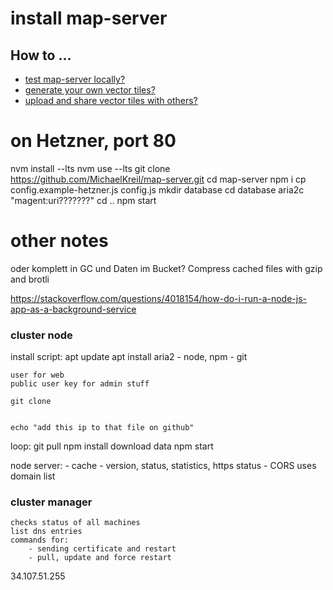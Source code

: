 # install map-server

## How to …

- [test map-server locally?](docs/InstallLocal.md)
- [generate your own vector tiles?](docs/OpenMapTiles.md)
- [upload and share vector tiles with others?](docs/ShareTiles.md)



# on Hetzner, port 80

nvm install --lts
nvm use --lts
git clone https://github.com/MichaelKreil/map-server.git
cd map-server
npm i
cp config.example-hetzner.js config.js
mkdir database
cd database
aria2c "magent:uri???????"
cd ..
npm start



# other notes




oder komplett in GC und Daten im Bucket?
Compress cached files with gzip and brotli

https://stackoverflow.com/questions/4018154/how-do-i-run-a-node-js-app-as-a-background-service


### cluster node

install script:
	apt update
	apt install aria2
	- node, npm
	- git

	user for web
	public user key for admin stuff

	git clone


	echo "add this ip to that file on github"

loop:
	git pull
	npm install
	download data
	npm start

node server:
	- cache
	- version, status, statistics, https status
	- CORS uses domain list


### cluster manager

	checks status of all machines
	list dns entries
	commands for:
		- sending certificate and restart
		- pull, update and force restart




34.107.51.255